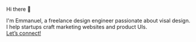 Hi there 👋

I'm Emmanuel, a freelance design engineer passionate about visal design.<br/>
I help startups craft marketing websites and product UIs.<br/>
[Let’s connect!](mailto:hiyankey@gmail.com)


